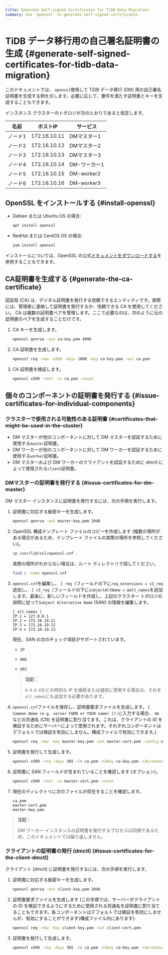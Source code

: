 ```yaml
---
title: Generate Self-signed Certificates for TiDB Data Migration
summary: Use `openssl` to generate self-signed certificates.
---
```


# TiDB データ移行用の自己署名証明書の生成 {#generate-self-signed-certificates-for-tidb-data-migration}

このドキュメントでは、 `openssl`使用して TiDB データ移行 (DM) 用の自己署名証明書を生成する例を示します。必要に応じて、要件を満たす証明書とキーを生成することもできます。

インスタンス クラスターのトポロジが次のとおりであると仮定します。

| 名前   | ホストIP        | サービス       |
| ---- | ------------ | ---------- |
| ノード1 | 172.16.10.11 | DMマスター1    |
| ノード2 | 172.16.10.12 | DMマスター2    |
| ノード3 | 172.16.10.13 | DMマスター3    |
| ノード4 | 172.16.10.14 | DM-ワーカー1   |
| ノード5 | 172.16.10.15 | DM-worker2 |
| ノード6 | 172.16.10.16 | DM-worker3 |

## OpenSSL をインストールする {#install-openssl}

-   Debian または Ubuntu OS の場合:

    ```bash
    apt install openssl
    ```

-   RedHat または CentOS OS の場合:

    ```bash
    yum install openssl
    ```

インストールについては、OpenSSL の公式[ドキュメントをダウンロードする](https://www.openssl.org/source/)を参照することもできます。

## CA証明書を生成する {#generate-the-ca-certificate}

認証局 (CA) は、デジタル証明書を発行する信頼できるエンティティです。実際には、管理者に連絡して証明書を発行するか、信頼できる CA を使用してください。 CA は複数の証明書ペアを管理します。ここで必要なのは、次のように元の証明書のペアを生成することだけです。

1.  CA キーを生成します。

    ```bash
    openssl genrsa -out ca-key.pem 4096
    ```

2.  CA 証明書を生成します。

    ```bash
    openssl req -new -x509 -days 1000 -key ca-key.pem -out ca.pem
    ```

3.  CA 証明書を検証します。

    ```bash
    openssl x509 -text -in ca.pem -noout
    ```

## 個々のコンポーネントの証明書を発行する {#issue-certificates-for-individual-components}

### クラスターで使用される可能性のある証明書 {#certificates-that-might-be-used-in-the-cluster}

-   DM マスターが他のコンポーネントに対して DM マスターを認証するために使用する`master`証明書。
-   DM ワーカーが他のコンポーネントに対して DM ワーカーを認証するために使用する`worker`証明書。
-   DM マスターおよび DM ワーカーのクライアントを認証するために dmctl によって使用される`client`証明書。

### DMマスターの証明書を発行する {#issue-certificates-for-dm-master}

DM マスター インスタンスに証明書を発行するには、次の手順を実行します。

1.  証明書に対応する秘密キーを生成します。

    ```bash
    openssl genrsa -out master-key.pem 2048
    ```

2.  OpenSSL 構成テンプレート ファイルのコピーを作成します (複数の場所がある場合があるため、テンプレート ファイルの実際の場所を参照してください)。

    ```bash
    cp /usr/lib/ssl/openssl.cnf .
    ```

    実際の場所がわからない場合は、ルート ディレクトリで探してください。

    ```bash
    find / -name openssl.cnf
    ```

3.  `openssl.cnf`を編集し、 `[ req ]`フィールドの下に`req_extensions = v3_req`追加し、 `[ v3_req ]`フィールドの下に`subjectAltName = @alt_names`を追加します。最後に、新しいフィールドを作成し、上記のクラスター トポロジの説明に従って`Subject Alternative Name` (SAN) の情報を編集します。

        [ alt_names ]
        IP.1 = 127.0.0.1
        IP.2 = 172.16.10.11
        IP.3 = 172.16.10.12
        IP.4 = 172.16.10.13

    現在、SAN の次のチェック項目がサポートされています。

    -   `IP`

    -   `DNS`

    -   `URI`

    > **注記：**
    >
    > `0.0.0.0`などの特別な IP を接続または通信に使用する場合は、それを`alt_names`にも追加する必要があります。

4.  `openssl.cnf`ファイルを保存し、証明書要求ファイルを生成します。 ( `Common Name (e.g. server FQDN or YOUR name) []:`に入力する場合、 `dm`などの共通名 (CN) を証明書に割り当てます。これは、クライアントの ID を検証するためにサーバーによって使用されます。それぞれコンポーネントはデフォルトでは検証を有効にしません。構成ファイルで有効にできます。)

    ```bash
    openssl req -new -key master-key.pem -out master-cert.pem -config openssl.cnf
    ```

5.  証明書を発行して生成します。

    ```bash
    openssl x509 -req -days 365 -CA ca.pem -CAkey ca-key.pem -CAcreateserial -in master-cert.pem -out master-cert.pem -extensions v3_req -extfile openssl.cnf
    ```

6.  証明書に SAN フィールドが含まれていることを確認します (オプション)。

    ```bash
    openssl x509 -text -in master-cert.pem -noout
    ```

7.  現在のディレクトリに次のファイルが存在することを確認します。

        ca.pem
        master-cert.pem
        master-key.pem

> **注記：**
>
> DM ワーカー インスタンスの証明書を発行するプロセスは同様であるため、このドキュメントでは繰り返しません。

### クライアントの証明書の発行 (dmctl) {#issue-certificates-for-the-client-dmctl}

クライアント (dmctl) に証明書を発行するには、次の手順を実行します。

1.  証明書に対応する秘密キーを生成します。

    ```bash
    openssl genrsa -out client-key.pem 2048
    ```

2.  証明書要求ファイルを生成します (この手順では、サーバーがクライアントの ID を検証できるようにするために使用される共通名を証明書に割り当てることもできます。各コンポーネントはデフォルトでは検証を有効にしませんが、有効にすることができます)構成ファイル内にあります):

    ```bash
    openssl req -new -key client-key.pem -out client-cert.pem
    ```

3.  証明書を発行して生成します。

    ```bash
    openssl x509 -req -days 365 -CA ca.pem -CAkey ca-key.pem -CAcreateserial -in client-cert.pem -out client-cert.pem
    ```
